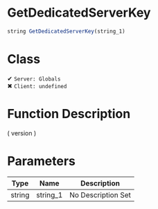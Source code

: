# GetDedicatedServerKey
```js
string GetDedicatedServerKey(string_1)
```
# Class
✔ `Server: Globals`  
✖ `Client: undefined`  

# Function Description
( version )
# Parameters
Type|Name|Description
--|--|--
string|string_1|No Description Set
